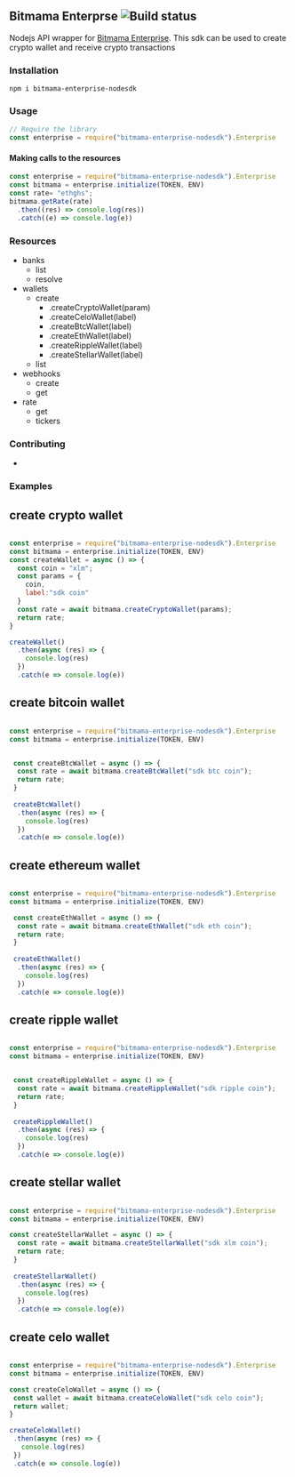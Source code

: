 ## Bitmama Enterprse ![Build status](https://travis-ci.com/GoodnessEzeokafor/bitmama-enterprise-nodesdk.svg?branch=main)

Nodejs API wrapper for [Bitmama Enterprise](https://bitmama.io/).
This sdk can be used to create crypto wallet and receive crypto transactions
### Installation

```
npm i bitmama-enterprise-nodesdk
```

### Usage

```js
// Require the library
const enterprise = require("bitmama-enterprise-nodesdk").Enterprise
```

#### Making calls to the resources

```js
const enterprise = require("bitmama-enterprise-nodesdk").Enterprise
const bitmama = enterprise.initialize(TOKEN, ENV)
const rate= "ethghs";
bitmama.getRate(rate)
  .then((res) => console.log(res))
  .catch((e) => console.log(e))
```



### Resources

- banks
  - list
  - resolve
- wallets
  - create
    - .createCryptoWallet(param)
    - .createCeloWallet(label)
    - .createBtcWallet(label)
    - .createEthWallet(label)
    - .createRippleWallet(label)
    - .createStellarWallet(label)
  - list
- webhooks
  - create
  - get
- rate
  - get
  - tickers

### Contributing
- 

### Examples
## create crypto wallet

```js

const enterprise = require("bitmama-enterprise-nodesdk").Enterprise
const bitmama = enterprise.initialize(TOKEN, ENV)
const createWallet = async () => {
  const coin = "xlm";
  const params = {
    coin,
    label:"sdk coin"
  }
  const rate = await bitmama.createCryptoWallet(params);
  return rate;
}

createWallet()
  .then(async (res) => {
    console.log(res)
  })
  .catch(e => console.log(e))

```

## create bitcoin wallet
```js

const enterprise = require("bitmama-enterprise-nodesdk").Enterprise
const bitmama = enterprise.initialize(TOKEN, ENV)


 const createBtcWallet = async () => {
  const rate = await bitmama.createBtcWallet("sdk btc coin");
  return rate;
 }
 
 createBtcWallet()
  .then(async (res) => {
    console.log(res)
  })
  .catch(e => console.log(e))

```
## create ethereum wallet
```js

const enterprise = require("bitmama-enterprise-nodesdk").Enterprise
const bitmama = enterprise.initialize(TOKEN, ENV)

 const createEthWallet = async () => {
  const rate = await bitmama.createEthWallet("sdk eth coin");
  return rate;
 }
 
 createEthWallet()
  .then(async (res) => {
    console.log(res)
  })
  .catch(e => console.log(e))

```
## create ripple wallet
```js

const enterprise = require("bitmama-enterprise-nodesdk").Enterprise
const bitmama = enterprise.initialize(TOKEN, ENV)


 const createRippleWallet = async () => {
  const rate = await bitmama.createRippleWallet("sdk ripple coin");
  return rate;
 }
 
 createRippleWallet()
  .then(async (res) => {
    console.log(res)
  })
  .catch(e => console.log(e))


```
## create stellar wallet
```js

const enterprise = require("bitmama-enterprise-nodesdk").Enterprise
const bitmama = enterprise.initialize(TOKEN, ENV)

const createStellarWallet = async () => {
  const rate = await bitmama.createStellarWallet("sdk xlm coin");
  return rate;
 }
 
 createStellarWallet()
  .then(async (res) => {
    console.log(res)
  })
  .catch(e => console.log(e))
```
## create celo wallet
```js

const enterprise = require("bitmama-enterprise-nodesdk").Enterprise
const bitmama = enterprise.initialize(TOKEN, ENV)

const createCeloWallet = async () => {
 const wallet = await bitmama.createCeloWallet("sdk celo coin");
 return wallet;
}

createCeloWallet()
 .then(async (res) => {
   console.log(res)
 })
 .catch(e => console.log(e))


```